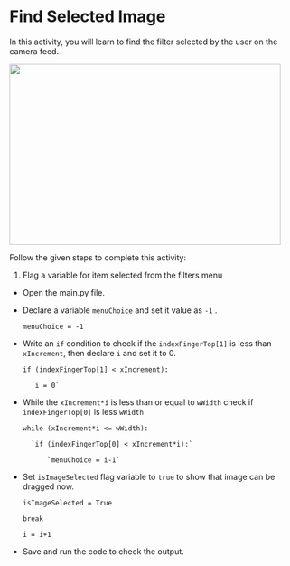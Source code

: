 Find Selected Image
===================

In this activity, you will learn to find the filter selected by the user on the camera feed.

<img src= "https://s3.amazonaws.com/media-p.slid.es/uploads/1525749/images/10495566/readingvideo.gif" width = "480" height = "320">


Follow the given steps to complete this activity:

1. Flag a variable for item selected from the filters menu

* Open the main.py file.

* Declare a variable `menuChoice` and set it value as `-1`  .

    `menuChoice = -1`


* Write an `if` condition to check if the `indexFingerTop[1]` is less than `xIncrement`, then declare `i` and set it to 0.

    `if (indexFingerTop[1] < xIncrement):`

        `i = 0`

* While the `xIncrement*i` is less than or equal to `wWidth` check if `indexFingerTop[0]` is less `wWidth` 
        
    `while (xIncrement*i <= wWidth):`

        `if (indexFingerTop[0] < xIncrement*i):`

            `menuChoice = i-1`

* Set `isImageSelected` flag variable to `true` to show that image can be dragged now.

    `isImageSelected = True` 

    `break`
    
    `i = i+1`

* Save and run the code to check the output.






